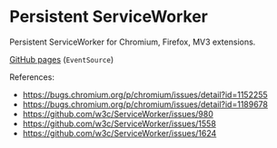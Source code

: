 # Persistent ServiceWorker

Persistent ServiceWorker for Chromium, Firefox, MV3 extensions.

[GitHub pages](https://guest271314.github.io/persistent-serviceworker/) (`EventSource`)

References:

- https://bugs.chromium.org/p/chromium/issues/detail?id=1152255
- https://bugs.chromium.org/p/chromium/issues/detail?id=1189678
- https://github.com/w3c/ServiceWorker/issues/980
- https://github.com/w3c/ServiceWorker/issues/1558
- https://github.com/w3c/ServiceWorker/issues/1624
